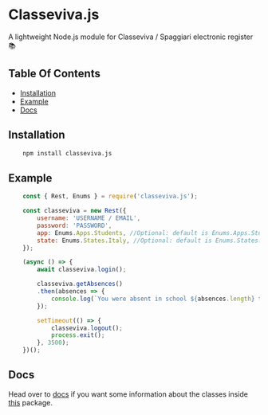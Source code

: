 # Classeviva.js
A lightweight Node.js module for Classeviva / Spaggiari electronic register 📚

## Table Of Contents
  - [Installation](#installation)
  - [Example](#example)
  - [Docs](#docs)

## Installation

```sh
    npm install classeviva.js
```

## Example

```javascript
    const { Rest, Enums } = require('classeviva.js');

    const classeviva = new Rest({
        username: 'USERNAME / EMAIL',
        password: 'PASSWORD',
        app: Enums.Apps.Students, //Optional: default is Enums.Apps.Students
        state: Enums.States.Italy, //Optional: default is Enums.States.Italy
    });

    (async () => {
        await classeviva.login();

        classeviva.getAbsences()
        .then(absences => {
            console.log(`You were absent in school ${absences.length} times`);
        });

        setTimeout(() => {
            classeviva.logout();
            process.exit();
        }, 3500);
    })();
```

## Docs

Head over to [docs](/docs/README.md) if you want some information about the classes inside [this](https://npmjs.com/package/classeviva.js) package.